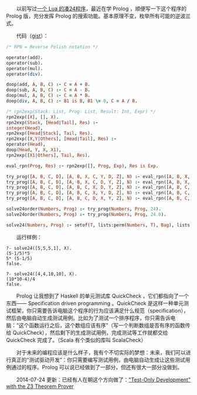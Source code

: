 　　以前写过[一个 Lua 的凑24程序](../lua-program-solve-24-game/_.html)，最近在学 Prolog ，顺便写一下这个程序的 Prolog 版，充分发挥 Prolog 的搜索功能。基本原理不变，枚举所有可能的逆波兰式。

　　代码（[gist](https://gist.github.com/henix/5428681)）：

```prolog
/* RPN = Reverse Polish notation */

operator(add).
operator(sub).
operator(mul).
operator(div).

doop(add, A, B, C) :- C = A + B.
doop(sub, A, B, C) :- C = A - B.
doop(mul, A, B, C) :- C = A * B.
doop(div, A, B, C) :- B1 is B, B1 \= 0, C = A / B.

/* rpn2exp(Stack: List, Prog: List, Result: Int, Expr) */
rpn2exp([X], [], X).
rpn2exp(Stack, [Head|Tail], Res) :-
integer(Head),
rpn2exp([Head|Stack], Tail, Res).
rpn2exp([X,Y|Others], [Head|Tail], Res) :-
operator(Head),
doop(Head, Y, X, X1),
rpn2exp([X1|Others], Tail, Res).

eval_rpn(Prog, Res) :- rpn2exp([], Prog, Exp), Res is Exp.

try_prog([A, B, C, D], [A, B, X, C, Y, D, Z], N) :- eval_rpn([A, B, X, C, Y, D, Z], N).
try_prog([A, B, C, D], [A, B, X, C, D, Y, Z], N) :- eval_rpn([A, B, X, C, D, Y, Z], N).
try_prog([A, B, C, D], [A, B, C, X, D, Y, Z], N) :- eval_rpn([A, B, C, X, D, Y, Z], N).
try_prog([A, B, C, D], [A, B, C, X, Y, D, Z], N) :- eval_rpn([A, B, C, X, Y, D, Z], N).
try_prog([A, B, C, D], [A, B, C, D, X, Y, Z], N) :- eval_rpn([A, B, C, D, X, Y, Z], N).

solve24order(Numbers, Prog) :- try_prog(Numbers, Prog, 24).
solve24order(Numbers, Prog) :- try_prog(Numbers, Prog, 24.0).

solve24(Numbers, Prog) :- setof(T, lists:perm(Numbers, T), Bag), lists:member(T1, Bag), solve24order(T1, Prog), rpn2exp([], Prog, E), write(E), nl, fail.
```

　　运行样例：

```
?- solve24([5,5,5,1], X).
(5-1/5)*5
5* (5-1/5)
false.

?- solve24([4,4,10,10], X).
(10*10-4)/4
false.
```

　　Prolog 让我想到了 Haskell 的单元测试库 QuickCheck ，它们都指向了一个东西—— Specification driven programming 。QuickCheck 是这样一种单元测试框架，你只需要告诉电脑这个程序的行为应该满足什么规范（specification），然后由电脑自动生成测试用例。比如为了测试一个排序程序，你只需告诉电脑：“这个函数运行之后，这个数组应该有序”（写一个判断数组是否有序的函数传给 QuickCheck），然后剩下的生成测试用例，完成测试等工作就都交给 QuickCheck 完成了。（Scala 有个类似的库叫 ScalaCheck）

　　对于未来的编程应该是什么样子，我有个不切实际的梦想：未来，我们可以进行真正的“测试驱动开发”：你只需要编写测试用例，由电脑自动生成让这些测试用例通过的程序。Prolog 可以说已经做到了一部分，但还有很大一部分没做到。

　　2014-07-24 更新：已经有人在朝这个方向做了：["Test-Only Development" with the Z3 Theorem Prover](http://blogs.teamb.com/craigstuntz/2014/07/07/38818/)
